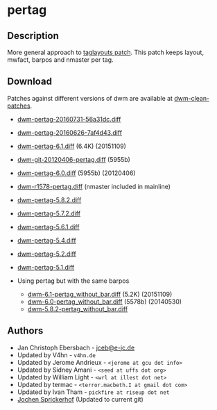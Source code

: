 pertag
======

Description
-----------
More general approach to [taglayouts patch][1]. This patch keeps layout,
mwfact, barpos and nmaster per tag.

Download
--------
Patches against different versions of dwm are available at
[dwm-clean-patches](https://github.com/jceb/dwm-clean-patches).

 * [dwm-pertag-20160731-56a31dc.diff](dwm-pertag-20160731-56a31dc.diff)
 * [dwm-pertag-20160626-7af4d43.diff](dwm-pertag-20160626-7af4d43.diff)
 * [dwm-pertag-6.1.diff](dwm-pertag-6.1.diff) (6.4K) (20151109)
 * [dwm-git-20120406-pertag.diff](dwm-git-20120406-pertag.diff) (5955b)
 * [dwm-pertag-6.0.diff](dwm-pertag-6.0.diff) (5955b) (20120406)
 * [dwm-r1578-pertag.diff][9] (nmaster included in mainline)
 * [dwm-pertag-5.8.2.diff][7]
 * [dwm-pertag-5.7.2.diff][6]
 * [dwm-pertag-5.6.1.diff][5]
 * [dwm-pertag-5.4.diff][4]
 * [dwm-pertag-5.2.diff][3]
 * [dwm-pertag-5.1.diff][2]

 * Using pertag but with the same barpos
   * [dwm-6.1-pertag_without_bar.diff](dwm-6.1-pertag_without_bar.diff) (5.2K) (20151109)
   * [dwm-6.0-pertag_without_bar.diff](dwm-6.0-pertag_without_bar.diff) (5578b) (20140530)
   * [dwm-5.8.2-pertag\_without\_bar.diff][8]

Authors
-------
 * Jan Christoph Ebersbach - <jceb@e-jc.de>
 * Updated by V4hn - `v4hn.de`
 * Updated by Jerome Andrieux - `<jerome at gcu dot info>`
 * Updated by Sidney Amani - `<seed at uffs dot org>`
 * Updated by William Light - `<wrl at illest dot net>`
 * Updated by termac - `<terror.macbeth.I at gmail dot com>`
 * Updated by Ivan Tham - `pickfire at riseup dot net`
 * [Jochen Sprickerhof](mailto:project@firstname.lastname.de) (Updated to current git)

[1]: historical/taglayouts
[2]: historical/dwm-pertag-5.1.diff
[3]: historical/dwm-pertag-5.2.diff
[4]: historical/dwm-pertag-5.4.diff
[5]: historical/dwm-pertag-5.6.1.diff
[6]: historical/dwm-pertag-5.7.2.diff
[7]: historical/dwm-pertag-5.8.2.diff
[8]: historical/dwm-5.8.2-pertag_without_bar.diff
[9]: historical/dwm-r1578-pertag.diff
